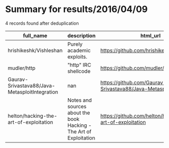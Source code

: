 
# Summary for results/2016/04/09
    
4 records found after deduplication

| full_name | description | html_url | matched_list | matched_count | pushed_at | size | stargazers_count | language | forks_count | vul_ids |
|------------------------------------------------|--------------------------------------------------------------------|-------------------------------------------------------------------|----------------------------------|-----------------|---------------------------|--------|--------------------|------------|---------------|-----------|
| hrishikeshk/Vishleshan | Purely academic exploits. | https://github.com/hrishikeshk/Vishleshan | ['exploit'] | 1 | 2016-04-09 12:12:32+00:00 | 26 | 1 | C++ | 0 | [] |
| mudler/http | "http" IRC shellcode | https://github.com/mudler/http | ['shellcode'] | 1 | 2016-04-09 15:22:41+00:00 | 24 | 4 | Perl | 0 | [] |
| Gaurav-Srivastava88/Java-MetasploitIntegration | nan | https://github.com/Gaurav-Srivastava88/Java-MetasploitIntegration | ['metasploit module OR payload'] | 1 | 2016-04-09 13:55:30+00:00 | 1005 | 0 | Java | 1 | [] |
| helton/hacking-the-art-of-exploitation | Notes and sources about the book Hacking - The Art of Exploitation | https://github.com/helton/hacking-the-art-of-exploitation | ['exploit'] | 1 | 2016-04-09 22:21:28+00:00 | 40 | 0 | C | 0 | [] |
